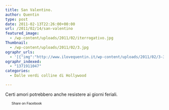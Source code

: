 ```yaml
---
title: San Valentino.
author: Quentin
type: post
date: 2011-02-13T22:26:00+00:00
url: /2011/02/14/san-valentino
featured_image:
  - /wp-content/uploads/2011/02/iterrogativo.jpg
Thumbnail:
  - /wp-content/uploads/2011/02/3.jpg
ographr_urls:
  - '[{"img":"http://www.ilovequentin.it/wp-content/uploads/2011/02/3-300x200.jpg"},{"img":"http://www.ilovequentin.it/wp-content/uploads/2011/02/iterrogativo.jpg"},{"img":"http://www.ilovequentin.it/wp-content/uploads/2011/02/IMG_0726-300x98.jpg"}]'
ographr_indexed:
  - "1371911047"
categories:
  - Dalle verdi colline di Hollywood

---
```

Certi amori potrebbero anche resistere ai giorni feriali.

<a href="http://www.facebook.com/share.php?u=http%3A%2F%2Fwww.ilovequentin.it%2F2011%2F02%2F14%2Fsan-valentino&t=San%20Valentino." id="facebook_share_both_1471" style="font-size:11px; line-height:13px; font-family:'lucida grande',tahoma,verdana,arial,sans-serif; text-decoration:none; padding:2px 0 0 20px; height:16px; background:url(http://b.static.ak.fbcdn.net/images/share/facebook_share_icon.gif) no-repeat top left;">Share on Facebook</a>
